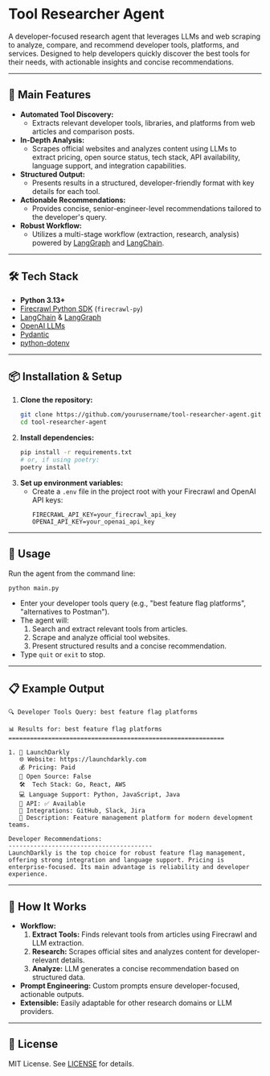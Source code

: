 # Tool Researcher Agent

A developer-focused research agent that leverages LLMs and web scraping to analyze, compare, and recommend developer tools, platforms, and services. Designed to help developers quickly discover the best tools for their needs, with actionable insights and concise recommendations.

---

## 🚀 Main Features

- **Automated Tool Discovery:**
  - Extracts relevant developer tools, libraries, and platforms from web articles and comparison posts.
- **In-Depth Analysis:**
  - Scrapes official websites and analyzes content using LLMs to extract pricing, open source status, tech stack, API availability, language support, and integration capabilities.
- **Structured Output:**
  - Presents results in a structured, developer-friendly format with key details for each tool.
- **Actionable Recommendations:**
  - Provides concise, senior-engineer-level recommendations tailored to the developer's query.
- **Robust Workflow:**
  - Utilizes a multi-stage workflow (extraction, research, analysis) powered by [LangGraph](https://github.com/langchain-ai/langgraph) and [LangChain](https://github.com/langchain-ai/langchain).

---

## 🛠️ Tech Stack

- **Python 3.13+**
- [Firecrawl Python SDK](https://github.com/firecrawl/firecrawl-py) (`firecrawl-py`)
- [LangChain](https://github.com/langchain-ai/langchain) & [LangGraph](https://github.com/langchain-ai/langgraph)
- [OpenAI LLMs](https://platform.openai.com/docs/models)
- [Pydantic](https://docs.pydantic.dev/)
- [python-dotenv](https://github.com/theskumar/python-dotenv)

---

## 📦 Installation & Setup

1. **Clone the repository:**
   ```bash
   git clone https://github.com/yourusername/tool-researcher-agent.git
   cd tool-researcher-agent
   ```
2. **Install dependencies:**
   ```bash
   pip install -r requirements.txt
   # or, if using poetry:
   poetry install
   ```
3. **Set up environment variables:**
   - Create a `.env` file in the project root with your Firecrawl and OpenAI API keys:
     ```env
     FIRECRAWL_API_KEY=your_firecrawl_api_key
     OPENAI_API_KEY=your_openai_api_key
     ```

---

## 🏃 Usage

Run the agent from the command line:

```bash
python main.py
```

- Enter your developer tools query (e.g., "best feature flag platforms", "alternatives to Postman").
- The agent will:
  1. Search and extract relevant tools from articles.
  2. Scrape and analyze official tool websites.
  3. Present structured results and a concise recommendation.
- Type `quit` or `exit` to stop.

---

## 📋 Example Output

```
🔍 Developer Tools Query: best feature flag platforms

📊 Results for: best feature flag platforms
============================================================

1. 🏢 LaunchDarkly
   🌐 Website: https://launchdarkly.com
   💰 Pricing: Paid
   📖 Open Source: False
   🛠️  Tech Stack: Go, React, AWS
   💻 Language Support: Python, JavaScript, Java
   🔌 API: ✅ Available
   🔗 Integrations: GitHub, Slack, Jira
   📝 Description: Feature management platform for modern development teams.

Developer Recommendations:
----------------------------------------
LaunchDarkly is the top choice for robust feature flag management, offering strong integration and language support. Pricing is enterprise-focused. Its main advantage is reliability and developer experience.
```

---

## 🤖 How It Works

- **Workflow:**
  1. **Extract Tools:** Finds relevant tools from articles using Firecrawl and LLM extraction.
  2. **Research:** Scrapes official sites and analyzes content for developer-relevant details.
  3. **Analyze:** LLM generates a concise recommendation based on structured data.
- **Prompt Engineering:** Custom prompts ensure developer-focused, actionable outputs.
- **Extensible:** Easily adaptable for other research domains or LLM providers.

---

## 📝 License

MIT License. See [LICENSE](LICENSE) for details.

